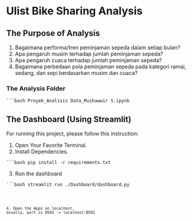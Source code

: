 # Ulist Bike Sharing Analysis

## The Purpose of Analysis
1. Bagaimana performa/tren peminjaman sepeda dalam setiap bulan?
2. Apa pengaruh musim terhadap jumlah peminjaman sepeda?
3. Apa pengaruh cuaca terhadap jumlah peminjaman sepeda?
4. Bagaimana perbedaan pola peminjaman sepeda pada kategori ramai, sedang, dan sepi berdasarkan musim dan cuaca?

### The Analysis Folder
<code>```bash
Proyek_Analisis Data_Mushawwir S.ipynb
</code>

## The Dashboard (Using Streamlit)
For running this project, please follow this instruction:
1. Open Your Favorite Terminal.
2. Install Dependencies.

<code>```bash
pip install -r requirements.txt
</code>

3. Run the dashboard

<code>```bash
streamlit run ./Dashboard/dashboard.py
```</code>

4. Open the Apps on localhost.
Usually, port is 8501 -> localhost:8501
